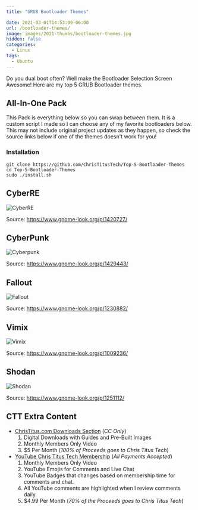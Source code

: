 ```yaml
---
title: "GRUB Bootloader Themes"

date: 2021-03-01T14:53:09-06:00
url: /bootloader-themes/
image: images/2021-thumbs/bootloader-themes.jpg
hidden: false
categories:
  - Linux
tags:
  - Ubuntu
---
```

Do you dual boot often? Well make the Bootloader Selection Screen Awesome! Here are my top 5 GRUB Bootloader themes. 
<!--more-->

## All-In-One Pack

This Pack is everything below so you can swap between them. It is a custom script I made so I can choose any of my favorite bootloaders below. This may not include original project updates as they happen, so check the source links below if one of the themes doesn't work for you! 

### Installation

```
git clone https://github.com/ChrisTitusTech/Top-5-Bootloader-Themes
cd Top-5-Bootloader-Themes
sudo ./install.sh
```


## CyberRE 

![CyberRE](/images/2021/02-bootloader/cyberre.jpg)

Source: <https://www.gnome-look.org/p/1420727/>

## CyberPunk

![Cyberpunk](/images/2021/02-bootloader/cyberpunk.jpg)

Source: <https://www.gnome-look.org/p/1429443/>

## Fallout

![Fallout](/images/2021/02-bootloader/fallout.jpg)

Source: <https://www.gnome-look.org/p/1230882/>

## Vimix

![Vimix](/images/2021/02-bootloader/vimix.jpg)

Source: <https://www.gnome-look.org/p/1009236/>

## Shodan

![Shodan](/images/2021/02-bootloader/shodan.jpg)

Source: <https://www.gnome-look.org/p/1251112/>

## CTT Extra Content

- [ChrisTitus.com Downloads Section][1] (_CC Only_)
  1. Digital Downloads with Guides and Pre-Built Images
  2. Monthly Members Only Video
  3. $5 Per Month (_100% of Proceeds goes to Chris Titus Tech_)
- [YouTube Chris Titus Tech Membership][2] (_All Payments Accepted_)
  1. Monthly Members Only Video
  2. YouTube Emojis for Comments and Live Chat
  3. YouTube Badges that changes based on membership time for comments and chat.
  4. All YouTube comments are highlighted when I review comments daily. 
  5. $4.99 Per Month (_70% of the Proceeds goes to Chris Titus Tech_)

 [1]: https://portal.christitus.com
 [2]: https://christitus.com/join